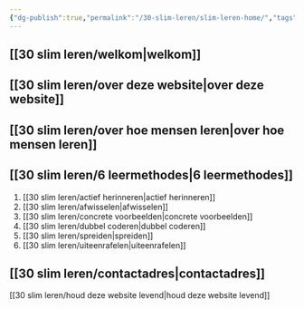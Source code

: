 ```yaml
---
{"dg-publish":true,"permalink":"/30-slim-leren/slim-leren-home/","tags":["gardenEntry"],"created":"2025-03-04T18:44:49.263+01:00","updated":"2025-04-05T19:25:36.525+02:00"}
---
```


## [[30 slim leren/welkom\|welkom]]

## [[30 slim leren/over deze website\|over deze website]]

## [[30 slim leren/over hoe mensen leren\|over hoe mensen leren]]

## [[30 slim leren/6 leermethodes\|6 leermethodes]]

1. [[30 slim leren/actief herinneren\|actief herinneren]]
2. [[30 slim leren/afwisselen\|afwisselen]]
3. [[30 slim leren/concrete voorbeelden\|concrete voorbeelden]]
4. [[30 slim leren/dubbel coderen\|dubbel coderen]]
5. [[30 slim leren/spreiden\|spreiden]]
6. [[30 slim leren/uiteenrafelen\|uiteenrafelen]]

## [[30 slim leren/contactadres\|contactadres]]
[[30 slim leren/houd deze website levend\|houd deze website levend]]

